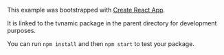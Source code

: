 This example was bootstrapped with [Create React App](https://github.com/facebook/create-react-app).

It is linked to the tvnamic package in the parent directory for development purposes.

You can run `npm install` and then `npm start` to test your package.
